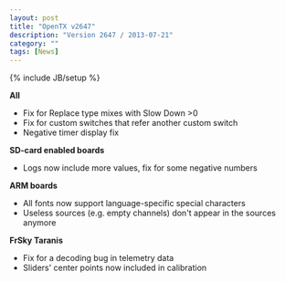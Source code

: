 ```yaml
---
layout: post
title: "OpenTX v2647"
description: "Version 2647 / 2013-07-21"
category: ""
tags: [News]
---
```

{% include JB/setup %}

**All**

* Fix for Replace type mixes with Slow Down >0
* Fix for custom switches that refer another custom switch
* Negative timer display fix

**SD-card enabled boards**

* Logs now include more values, fix for some negative numbers

**ARM boards**

* All fonts now support language-specific special characters
* Useless sources (e.g. empty channels) don't appear in the sources anymore

**FrSky Taranis**

* Fix for a decoding bug in telemetry data
* Sliders' center points now included in calibration

